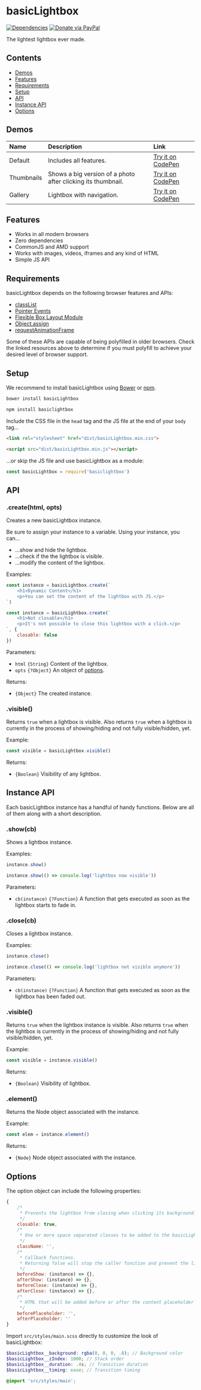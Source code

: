 # basicLightbox

[![Dependencies](https://david-dm.org/electerious/basiclightbox.svg)](https://david-dm.org/electerious/basiclightbox.svg#info=dependencies) [![Donate via PayPal](https://img.shields.io/badge/paypal-donate-009cde.svg)](https://www.paypal.com/cgi-bin/webscr?cmd=_s-xclick&hosted_button_id=CYKBESW577YWE)

The lightest lightbox ever made.

## Contents

- [Demos](#demos)
- [Features](#features)
- [Requirements](#requirements)
- [Setup](#setup)
- [API](#api)
- [Instance API](#instance-api)
- [Options](#options)

## Demos

| Name | Description | Link |
|:-----------|:------------|:------------|
| Default | Includes all features. | [Try it on CodePen](https://codepen.io/electerious/pen/rLBvGz) |
| Thumbnails | Shows a big version of a photo after clicking its thumbnail. | [Try it on CodePen](https://codepen.io/electerious/pen/bgqxVJ) |
| Gallery | Lightbox with navigation. | [Try it on CodePen](https://codepen.io/electerious/pen/WRpgxV) |

## Features

- Works in all modern browsers
- Zero dependencies
- CommonJS and AMD support
- Works with images, videos, iframes and any kind of HTML
- Simple JS API

## Requirements

basicLightbox depends on the following browser features and APIs:

- [classList](https://dom.spec.whatwg.org/#dom-element-classlist)
- [Pointer Events](https://www.w3.org/TR/pointerevents/)
- [Flexible Box Layout Module](https://www.w3.org/TR/css3-flexbox/)
- [Object.assign](http://www.ecma-international.org/ecma-262/6.0/#sec-object.assign)
- [requestAnimationFrame](https://www.w3.org/TR/animation-timing/#dom-windowanimationtiming-requestanimationframe)

Some of these APIs are capable of being polyfilled in older browsers. Check the linked resources above to determine if you must polyfill to achieve your desired level of browser support.

## Setup

We recommend to install basicLightbox using [Bower](https://bower.io/) or [npm](https://npmjs.com).

```sh
bower install basicLightbox
```

```sh
npm install basiclightbox
```

Include the CSS file in the `head` tag and the JS file at the end of your `body` tag…

```html
<link rel="stylesheet" href="dist/basicLightbox.min.css">
```

```html
<script src="dist/basicLightbox.min.js"></script>
```

…or skip the JS file and use basicLightbox as a module:

```js
const basicLightbox = require('basiclightbox')
```

## API

### .create(html, opts)

Creates a new basicLightbox instance.

Be sure to assign your instance to a variable. Using your instance, you can…

* …show and hide the lightbox.
* …check if the the lightbox is visible.
* …modify the content of the lightbox.

Examples:

```js
const instance = basicLightbox.create(`
	<h1>Dynamic Content</h1>
	<p>You can set the content of the lightbox with JS.</p>
`)
```

```js
const instance = basicLightbox.create(`
	<h1>Not closable</h1>
	<p>It's not possible to close this lightbox with a click.</p>
`, {
	closable: false
})
```

Parameters:

- `html` `{String}` Content of the lightbox.
- `opts` `{?Object}` An object of [options](#options).

Returns:

- `{Object}` The created instance.

### .visible()

Returns `true` when a lightbox is visible. Also returns `true` when a lightbox is currently in the process of showing/hiding and not fully visible/hidden, yet.

Example:

```js
const visible = basicLightbox.visible()
```

Returns:

- `{Boolean}` Visibility of any lightbox.

## Instance API

Each basicLightbox instance has a handful of handy functions. Below are all of them along with a short description.

### .show(cb)

Shows a lightbox instance.

Examples:

```js
instance.show()
```

```js
instance.show(() => console.log('lightbox now visible'))
```

Parameters:

- `cb(instance)` `{?Function}` A function that gets executed as soon as the lightbox starts to fade in.

### .close(cb)

Closes a lightbox instance.

Examples:

```js
instance.close()
```

```js
instance.close(() => console.log('lightbox not visible anymore'))
```

Parameters:

- `cb(instance)` `{?Function}` A function that gets executed as soon as the lightbox has been faded out.

### .visible()

Returns `true` when the lightbox instance is visible. Also returns `true` when the lightbox is currently in the process of showing/hiding and not fully visible/hidden, yet.

Example:

```js
const visible = instance.visible()
```

Returns:

- `{Boolean}` Visibility of lightbox.

### .element()

Returns the Node object associated with the instance.

Example:

```js
const elem = instance.element()
```

Returns:

- `{Node}` Node object associated with the instance.

## Options

The option object can include the following properties:

```js
{
	/*
	 * Prevents the lightbox from closing when clicking its background.
	 */
	closable: true,
	/*
	 * One or more space separated classes to be added to the basicLightbox element.
	 */
	className: '',
	/*
	 * Callback functions.
	 * Returning false will stop the caller function and prevent the lightbox from showing or closing.
	 */
	beforeShow: (instance) => {},
	afterShow: (instance) => {},
	beforeClose: (instance) => {},
	afterClose: (instance) => {},
	/*
	 * HTML that will be added before or after the content placeholder of the lightbox.
	 */
	beforePlaceholder: '',
	afterPlaceholder: ''
}
```

Import `src/styles/main.scss` directly to customize the look of basicLightbox:

```scss
$basicLightbox__background: rgba(0, 0, 0, .8); // Background color
$basicLightbox__zIndex: 1000; // Stack order
$basicLightbox__duration: .4s; // Transition duration
$basicLightbox__timing: ease; // Transition timing

@import 'src/styles/main';
```